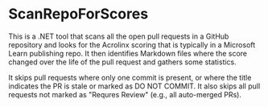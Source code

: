 # ScanRepoForScores

This is a .NET tool that scans all the open pull requests in a GitHub repository and looks for the Acrolinx scoring that is typically in a Microsoft Learn publishing repo. It then identifies Markdown files where the score changed over the life of the pull request and gathers some statistics.

It skips pull requests where only one commit is present, or where the title indicates the PR is stale or marked as DO NOT COMMIT. It also skips all pull requests not marked as "Requres Review" (e.g., all auto-merged PRs).